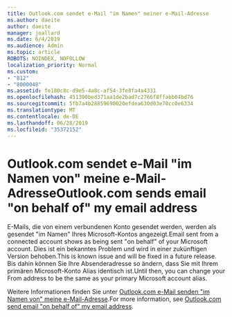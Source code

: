 ```yaml
---
title: Outlook.com sendet e-Mail "im Namen" meiner e-Mail-Adresse
ms.author: daeite
author: daeite
manager: joallard
ms.date: 6/4/2019
ms.audience: Admin
ms.topic: article
ROBOTS: NOINDEX, NOFOLLOW
localization_priority: Normal
ms.custom:
- "812"
- "8000048"
ms.assetid: fe180c8c-d9e5-4a8c-af54-3fe8fa4a4331
ms.openlocfilehash: 451390bed371aa1de2bad7c2766f8ffabb04bd76
ms.sourcegitcommit: 5fb7a4b28859690020efdea630d03e70cc0e6334
ms.translationtype: MT
ms.contentlocale: de-DE
ms.lasthandoff: 06/28/2019
ms.locfileid: "35372152"
---
```

# <a name="outlookcom-sends-email-on-behalf-of-my-email-address"></a><span data-ttu-id="b6d38-102">Outlook.com sendet e-Mail "im Namen von" meine e-Mail-Adresse</span><span class="sxs-lookup"><span data-stu-id="b6d38-102">Outlook.com sends email "on behalf of" my email address</span></span>

<span data-ttu-id="b6d38-103">E-Mails, die von einem verbundenen Konto gesendet werden, werden als gesendet "im Namen" Ihres Microsoft-Kontos angezeigt.</span><span class="sxs-lookup"><span data-stu-id="b6d38-103">Email sent from a connected account shows as being sent "on behalf" of your Microsoft account.</span></span> <span data-ttu-id="b6d38-104">Dies ist ein bekanntes Problem und wird in einer zukünftigen Version behoben.</span><span class="sxs-lookup"><span data-stu-id="b6d38-104">This is known issue and will be fixed in a future release.</span></span> <span data-ttu-id="b6d38-105">Bis dahin können Sie Ihre Absenderadresse so ändern, dass Sie mit Ihrem primären Microsoft-Konto Alias identisch ist.</span><span class="sxs-lookup"><span data-stu-id="b6d38-105">Until then, you can change your From address to be the same as your primary Microsoft account alias.</span></span>
  
<span data-ttu-id="b6d38-106">Weitere Informationen finden Sie unter [Outlook.com e-Mail senden "im Namen von" meine e-Mail-Adresse](https://go.microsoft.com/fwlink/p/?linkid=2001600&amp;clcid=0x409).</span><span class="sxs-lookup"><span data-stu-id="b6d38-106">For more information, see [Outlook.com send email "on behalf of" my email address](https://go.microsoft.com/fwlink/p/?linkid=2001600&amp;clcid=0x409).</span></span>
